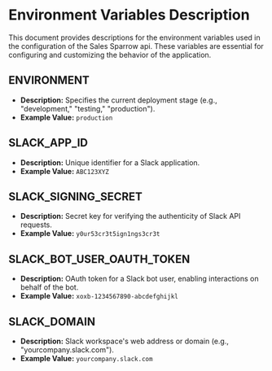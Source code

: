 # Environment Variables Description

This document provides descriptions for the environment variables used in the configuration of the Sales Sparrow api. These variables are essential for configuring and customizing the behavior of the application.

## ENVIRONMENT

- **Description:**  Specifies the current deployment stage (e.g., "development," "testing," "production").
- **Example Value:** `production`

## SLACK_APP_ID

- **Description:**  Unique identifier for a Slack application.
- **Example Value:** `ABC123XYZ`

## SLACK_SIGNING_SECRET

- **Description:** Secret key for verifying the authenticity of Slack API requests.
- **Example Value:** `y0ur53cr3t5ign1ngs3cr3t`

## SLACK_BOT_USER_OAUTH_TOKEN

- **Description:** OAuth token for a Slack bot user, enabling interactions on behalf of the bot.
- **Example Value:** `xoxb-1234567890-abcdefghijkl`

## SLACK_DOMAIN

- **Description:** Slack workspace's web address or domain (e.g., "yourcompany.slack.com").
- **Example Value:** `yourcompany.slack.com`


